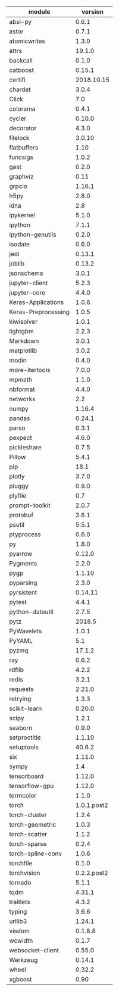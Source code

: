 |module|version|
|-|-|
absl-py|             0.6.1      
astor|               0.7.1      
atomicwrites|        1.3.0      
attrs|               19.1.0     
backcall|            0.1.0      
catboost|            0.15.1     
certifi|             2018.10.15
chardet|             3.0.4      
Click|               7.0        
colorama|            0.4.1      
cycler|              0.10.0     
decorator|           4.3.0      
filelock|            3.0.10     
flatbuffers|         1.10       
funcsigs|            1.0.2      
gast|                0.2.0      
graphviz|            0.11       
grpcio|              1.16.1     
h5py|                2.8.0      
idna|                2.8        
ipykernel|           5.1.0      
ipython|             7.1.1      
ipython-genutils|    0.2.0      
isodate|             0.6.0      
jedi|                0.13.1     
joblib|              0.13.2     
jsonschema          |3.0.1      
jupyter-client      |5.2.3      
jupyter-core        |4.4.0      
Keras-Applications  |1.0.6      
Keras-Preprocessing |1.0.5      
kiwisolver          |1.0.1      
lightgbm            |2.2.3      
Markdown            |3.0.1      
matplotlib          |3.0.2      
modin               |0.4.0      
more-itertools      |7.0.0      
mpmath              |1.1.0      
nbformat            |4.4.0      
networkx            |2.2        
numpy               |1.16.4     
pandas              |0.24.1     
parso               |0.3.1      
pexpect             |4.6.0      
pickleshare         |0.7.5      
Pillow              |5.4.1      
pip                 |18.1       
plotly              |3.7.0      
pluggy              |0.9.0      
plyfile             |0.7        
prompt-toolkit      |2.0.7      
protobuf            |3.6.1      
psutil              |5.5.1      
ptyprocess          |0.6.0      
py                  |1.8.0      
pyarrow             |0.12.0     
Pygments            |2.2.0      
pygp                |1.1.10     
pyparsing           |2.3.0      
pyrsistent          |0.14.11    
pytest              |4.4.1      
python-dateutil     |2.7.5      
pytz                |2018.5     
PyWavelets          |1.0.1      
PyYAML              |5.1        
pyzmq               |17.1.2     
ray                 |0.6.2      
rdflib              |4.2.2      
redis               |3.2.1      
requests            |2.21.0     
retrying            |1.3.3      
scikit-learn        |0.20.0     
scipy               |1.2.1      
seaborn             |0.9.0      
setproctitle        |1.1.10     
setuptools          |40.6.2     
six                 |1.11.0     
sympy               |1.4        
tensorboard         |1.12.0     
tensorflow-gpu      |1.12.0     
termcolor           |1.1.0      
torch               |1.0.1.post2
torch-cluster       |1.2.4      
torch-geometric     |1.0.3      
torch-scatter       |1.1.2      
torch-sparse        |0.2.4      
torch-spline-conv   |1.0.6      
torchfile           |0.1.0      
torchvision         |0.2.2.post2
tornado             |5.1.1      
tqdm                |4.31.1     
traitlets           |4.3.2      
typing              |3.6.6      
urllib3             |1.24.1     
visdom              |0.1.8.8    
wcwidth             |0.1.7      
websocket-client    |0.55.0     
Werkzeug            |0.14.1     
wheel               |0.32.2     
xgboost             |0.90   
